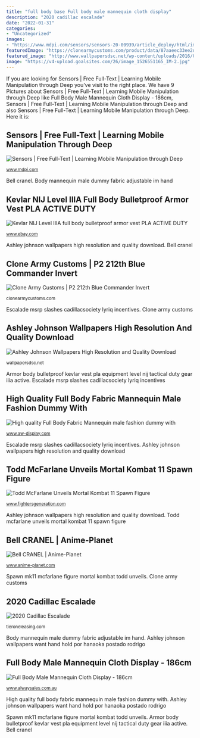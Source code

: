 ```yaml
---
title: "full body base Full body male mannequin cloth display"
description: "2020 cadillac escalade"
date: "2022-01-31"
categories:
- "Uncategorized"
images:
- "https://www.mdpi.com/sensors/sensors-20-00939/article_deploy/html/images/sensors-20-00939-g001.png"
featuredImage: "https://clonearmycustoms.com/product/data/87aaeec33ee2df83d390f46a483d9c03.jpg"
featured_image: "http://www.wallpapersdsc.net/wp-content/uploads/2016/01/Ashley-Johnson-Wallpapers.jpg"
image: "https://v4-upload.goalsites.com/26/image_1526551165_IM-2.jpg"
---
```


If you are looking for Sensors | Free Full-Text | Learning Mobile Manipulation through Deep you've visit to the right place. We have 9 Pictures about Sensors | Free Full-Text | Learning Mobile Manipulation through Deep like Full Body Male Mannequin Cloth Display - 186cm, Sensors | Free Full-Text | Learning Mobile Manipulation through Deep and also Sensors | Free Full-Text | Learning Mobile Manipulation through Deep. Here it is:

## Sensors | Free Full-Text | Learning Mobile Manipulation Through Deep

![Sensors | Free Full-Text | Learning Mobile Manipulation through Deep](https://www.mdpi.com/sensors/sensors-20-00939/article_deploy/html/images/sensors-20-00939-g001.png "Kevlar nij level iiia full body bulletproof armor vest pla active duty")

<small>www.mdpi.com</small>

Bell cranel. Body mannequin male dummy fabric adjustable im hand

## Kevlar NIJ Level IIIA Full Body Bulletproof Armor Vest PLA ACTIVE DUTY

![Kevlar NIJ Level IIIA full body bulletproof armor vest PLA ACTIVE DUTY](http://i.ebayimg.com/images/i/162019178114-0-1/s-l1000.jpg "Armor body bulletproof kevlar vest pla equipment level nij tactical duty gear iiia active")

<small>www.ebay.com</small>

Ashley johnson wallpapers high resolution and quality download. Bell cranel

## Clone Army Customs | P2 212th Blue Commander Invert

![Clone Army Customs | P2 212th Blue Commander Invert](https://clonearmycustoms.com/product/data/87aaeec33ee2df83d390f46a483d9c03.jpg "Ashley johnson wallpapers high resolution and quality download")

<small>clonearmycustoms.com</small>

Escalade msrp slashes cadillacsociety lyriq incentives. Clone army customs

## Ashley Johnson Wallpapers High Resolution And Quality Download

![Ashley Johnson Wallpapers High Resolution and Quality Download](http://www.wallpapersdsc.net/wp-content/uploads/2016/01/Ashley-Johnson-Wallpapers.jpg "Body mannequin male dummy fabric adjustable im hand")

<small>wallpapersdsc.net</small>

Armor body bulletproof kevlar vest pla equipment level nij tactical duty gear iiia active. Escalade msrp slashes cadillacsociety lyriq incentives

## High Quality Full Body Fabric Mannequin Male Fashion Dummy With

![High quality Full Body Fabric Mannequin male fashion dummy with](https://v4-upload.goalsites.com/26/image_1526551165_IM-2.jpg "Bell cranel")

<small>www.aw-display.com</small>

Escalade msrp slashes cadillacsociety lyriq incentives. Ashley johnson wallpapers high resolution and quality download

## Todd McFarlane Unveils Mortal Kombat 11 Spawn Figure

![Todd McFarlane Unveils Mortal Kombat 11 Spawn Figure](https://www.fightersgeneration.com/nf9/news/mk11-spawn-figure.jpg "Spawn mk11 mcfarlane figure mortal kombat todd unveils")

<small>www.fightersgeneration.com</small>

Ashley johnson wallpapers high resolution and quality download. Todd mcfarlane unveils mortal kombat 11 spawn figure

## Bell CRANEL | Anime-Planet

![Bell CRANEL | Anime-Planet](https://www.anime-planet.com/images/characters/bell-cranel-70150.jpg "Body mannequin male dummy fabric adjustable im hand")

<small>www.anime-planet.com</small>

Spawn mk11 mcfarlane figure mortal kombat todd unveils. Clone army customs

## 2020 Cadillac Escalade

![2020 Cadillac Escalade](http://tieroneleasing.com/wp-content/uploads/2019/10/2018-Cadillac-Escalade-exterior-010.jpg "Armor body bulletproof kevlar vest pla equipment level nij tactical duty gear iiia active")

<small>tieroneleasing.com</small>

Body mannequin male dummy fabric adjustable im hand. Ashley johnson wallpapers want hand hold por hanaoka postado rodrigo

## Full Body Male Mannequin Cloth Display - 186cm

![Full Body Male Mannequin Cloth Display - 186cm](https://www.alwaysales.com.au/media/catalog/product/cache/1/thumbnail/800x800/9df78eab33525d08d6e5fb8d27136e95/N/A/NA-MANNE-MAL-NF-BLACK_4.jpg "Escalade msrp slashes cadillacsociety lyriq incentives")

<small>www.alwaysales.com.au</small>

High quality full body fabric mannequin male fashion dummy with. Ashley johnson wallpapers want hand hold por hanaoka postado rodrigo

Spawn mk11 mcfarlane figure mortal kombat todd unveils. Armor body bulletproof kevlar vest pla equipment level nij tactical duty gear iiia active. Bell cranel
